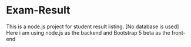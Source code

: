 # Exam-Result
This is a node.js project for student result listing. [No database is used]
Here i am using node.js as the backend and Bootstrap 5 beta as the front-end
